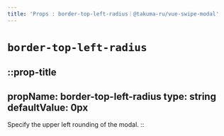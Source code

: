 ```yaml
---
title: 'Props : border-top-left-radius｜@takuma-ru/vue-swipe-modal'
---
```


# `border-top-left-radius`

::prop-title
---
  propName: border-top-left-radius
  type: string
  defaultValue: 0px
---
Specify the upper left rounding of the modal.
::